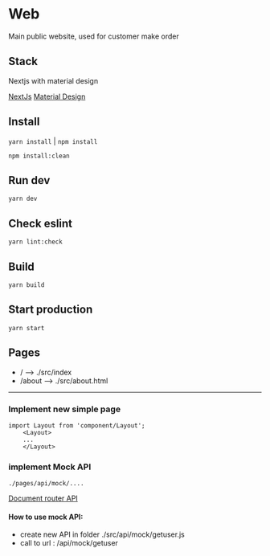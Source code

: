 # Web

Main public website, used for customer make order

## Stack

Nextjs with material design

[NextJs](https://nextjs.org/)
[Material Design](https://material.io/components/app-bars-top)

## Install

`yarn install` | `npm install`

`npm install:clean`

## Run dev

`yarn dev`

## Check eslint

`yarn lint:check`

## Build

`yarn build`

## Start production

`yarn start`

## Pages

- / --> ./src/index
- /about --> ./src/about.html

---

### Implement new simple page

```
import Layout from 'component/Layout';
    <Layout>
    ...
    </Layout>
```

### implement Mock API

```
./pages/api/mock/....
```

[Document router API](https://nextjs.org/docs/api-routes/introduction)

#### How to use mock API:

- create new API in folder ./src/api/mock/getuser.js
- call to url : /api/mock/getuser

